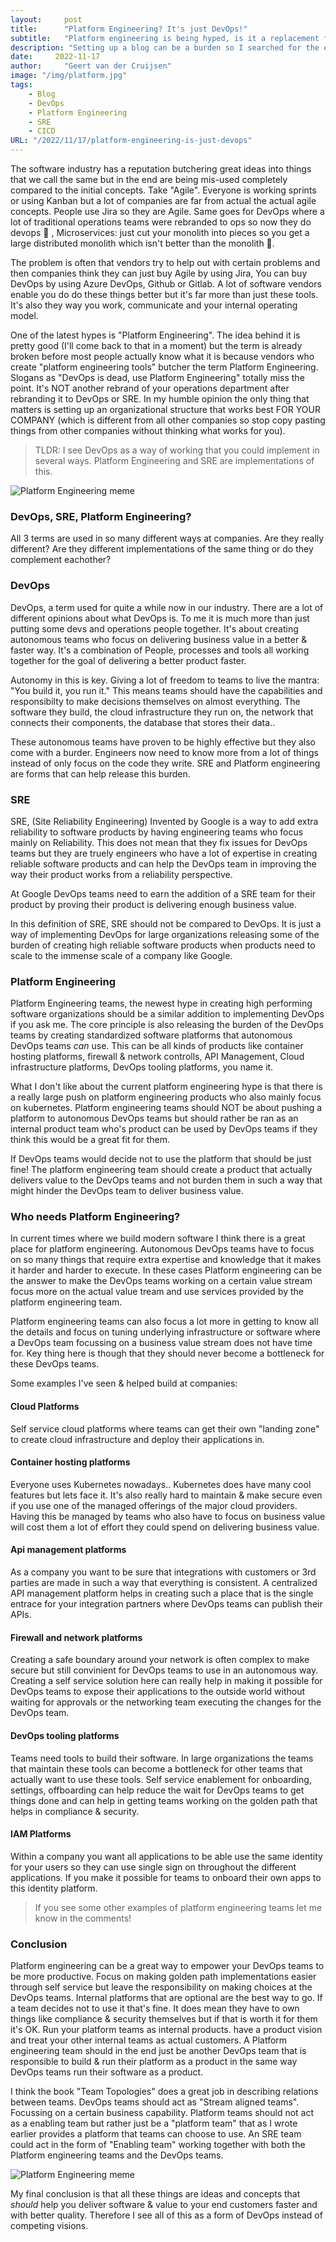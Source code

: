 ```yaml
---
layout:     post
title:      "Platform Engineering? It's just DevOps!"
subtitle:   "Platform engineering is being hyped, is it a replacement for DevOps or SRE?"
description: "Setting up a blog can be a burden so I searched for the easiest way to host my blog as a developer. In this blog I'll explain how I've set up my blog using Hugo including comments and search and have it automatically update every time I make a change."
date:     2022-11-17
author:     "Geert van der Cruijsen"
image: "/img/platform.jpg"
tags:
    - Blog
    - DevOps
    - Platform Engineering
    - SRE
    - CICD
URL: "/2022/11/17/platform-engineering-is-just-devops"
---
```


The software industry has a reputation butchering great ideas into things that we call the same but in the end are being mis-used completely compared to the initial concepts. Take "Agile". Everyone is working sprints or using Kanban but a lot of companies are far from actual the actual agile concepts. People use Jira so they are Agile. Same goes for DevOps where a lot of traditional operations teams were rebranded to ops so now they do devops 🤷 , Microservices: just cut your monolith into pieces so you get a large distributed monolith which isn't better than the monolith 🤷.

The problem is often that vendors try to help out with certain problems and then companies think they can just buy Agile by using Jira, You can buy DevOps by using Azure DevOps, Github or Gitlab. A lot of software vendors enable you do do these things better but it's far more than just these tools. It's also they way you work, communicate and your internal operating model.

One of the latest hypes is "Platform Engineering". The idea behind it is pretty good (I'll come back to that in a moment) but the term is already broken before most people actually know what it is because vendors who create "platform engineering tools" butcher the term Platform Engineering. Slogans as "DevOps is dead, use Platform Engineering" totally miss the point. It's NOT another rebrand of your operations department after rebranding it to DevOps or SRE. In my humble opinion the only thing that matters is setting up an organizational structure that works best FOR YOUR COMPANY (which is different from all other companies so stop copy pasting things from other companies without thinking what works for you). 

> TLDR: I see DevOps as a way of working that you could implement in several ways. Platform Engineering and SRE are implementations of this.

![Platform Engineering meme](/img/platform-engineering-meme.jpg)

### DevOps, SRE, Platform Engineering?

All 3 terms are used in so many different ways at companies. Are they really different? Are they different implementations of the same thing or do they complement eachother?

### DevOps
DevOps, a term used for quite a while now in our industry. There are a lot of different opinions about what DevOps is. To me it is much more than just putting some devs and operations people together. It's about creating autonomous teams who focus on delivering business value in a better & faster way. It's a combination of People, processes and tools all working together for the goal of delivering a better product faster. 

Autonomy in this is key. Giving a lot of freedom to teams to live the mantra: "You build it, you run it." This means teams should have the capabilities and responsibilty to make decisions themselves on almost everything. The software they build, the cloud infrastructure they run on, the network that connects their components, the database that stores their data..

These autonomous teams have proven to be highly effective but they also come with a burder. Engineers now need to know more from a lot of things instead of only focus on the code they write. SRE and Platform engineering are forms that can help release this burden.

### SRE
SRE, (Site Reliability Engineering) Invented by Google is a way to add extra reliability to software products by having engineering teams who focus mainly on Reliability. This does not mean that they fix issues for DevOps teams but they are truely engineers who have a lot of expertise in creating reliable software products and can help the DevOps team in improving the way their product works from a reliability perspective. 

At Google DevOps teams need to earn the addition of a SRE team for their product by proving their product is delivering enough business value. 

In this definition of SRE, SRE should not be compared to DevOps. It is just a way of implementing DevOps for large organizations releasing some of the burden of creating high reliable software products when products need to scale to the immense scale of a company like Google.

### Platform Engineering
Platform Engineering teams, the newest hype in creating high performing software organizations should be a similar addition to implementing DevOps if you ask me. The core principle is also releasing the burden of the DevOps teams by creating standardized software platforms that autonomous DevOps teams *can* use. This can be all kinds of products like container hosting platforms, firewall & network controlls, API Management, Cloud infrastructure platforms, DevOps tooling platforms, you name it.

What I don't like about the current platform engineering hype is that there is a really large push on platform engineering products who also mainly focus on kubernetes. Platform engineering teams should NOT be about pushing a platform to autonomous DevOps teams but should rather be ran as an internal product team who's product can be used by DevOps teams if they think this would be a great fit for them.

If DevOps teams would decide not to use the platform that should be just fine! The platform engineering team should create a product that actually delivers value to the DevOps teams and not burden them in such a way that might hinder the DevOps team to deliver business value.

### Who needs Platform Engineering?
In current times where we build modern software I think there is a great place for platform engineering. Autonomous DevOps teams have to focus on so many things that require extra expertise and knowledge that it makes it harder and harder to execute. In these cases Platform engineering can be the answer to make the DevOps teams working on a certain value stream focus more on the actual value tream and use services provided by the platform engineering team.

Platform engineering teams can also focus a lot more in getting to know all the details and focus on tuning underlying infrastructure or software where a DevOps team focussing on a business value stream does not have time for. Key thing here is though that they should never become a bottleneck for these DevOps teams.

Some examples I've seen & helped build at companies:

#### Cloud Platforms
Self service cloud platforms where teams can get their own "landing zone" to create cloud infrastructure and deploy their applications in.

#### Container hosting platforms
Everyone uses Kubernetes nowadays.. Kubernetes does have many cool features but lets face it. It's also really hard to maintain & make secure even if you use one of the managed offerings of the major cloud providers. Having this be managed by teams who also have to focus on business value will cost them a lot of effort they could spend on delivering business value.

#### Api management platforms
As a company you want to be sure that integrations with customers or 3rd parties are made in such a way that everything is consistent. A centralized API management platform helps in creating such a place that is the single entrace for your integration partners where DevOps teams can publish their APIs.

#### Firewall and network platforms
Creating a safe boundary around your network is often complex to make secure but still convinient for DevOps teams to use in an autonomous way. Creating a self service solution here can really help in making it possible for DevOps teams to expose their applications to the outside world without waiting for approvals or the networking team executing the changes for the DevOps team.

#### DevOps tooling platforms
Teams need tools to build their software. In large organizations the teams that maintain these tools can become a bottleneck for other teams that actually want to use these tools. Self service enablement for onboarding, settings, offboarding can help reduce the wait for DevOps teams to get things done and can help in getting teams working on the golden path that helps in compliance & security.

#### IAM Platforms
Within a company you want all applications to be able use the same identity for your users so they can use single sign on throughout the different applications. If you make it possible for teams to onboard their own apps to this identity platform.

> If you see some other examples of platform engineering teams let me know in the comments!

### Conclusion
Platform engineering can be a great way to empower your DevOps teams to be more productive. Focus on making golden path implementations easier through self service but leave the responsibility on making choices at the DevOps teams. Internal platforms that are optional are the best way to go. If a team decides not to use it that's fine. It does mean they have to own things like compliance & security themselves but if that is worth it for them it's OK. Run your platform teams as internal products. have a product vision and treat your other internal teams as actual customers. A Platform engineering team should in the end just be another DevOps team that is responsible to build & run their platform as a product in the same way DevOps teams run their software as a product.

I think the book "Team Topologies" does a great job in describing relations between teams. DevOps teams should act as "Stream aligned teams". Focussing on a certain business capability. Platform teams should not act as a enabling team but rather just be a "platform team" that as I wrote earlier provides a platform that teams can choose to use. An SRE team could act in the form of "Enabling team" working together with both the Platform engineering teams and the DevOps teams.

![Platform Engineering meme](/img/team-topologies.png)

My final conclusion is that all these things are ideas and concepts that *should* help you deliver software & value to your end customers faster and with better quality. Therefore I see all of this as a form of DevOps instead of competing visions.